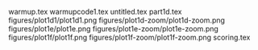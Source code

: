 warmup.tex
warmupcode1.tex
untitled.tex
part1d.tex
figures/plot1d1/plot1d1.png
figures/plot1d-zoom/plot1d-zoom.png
figures/plot1e/plot1e.png
figures/plot1e-zoom/plot1e-zoom.png
figures/plot1f/plot1f.png
figures/plot1f-zoom/plot1f-zoom.png
scoring.tex
